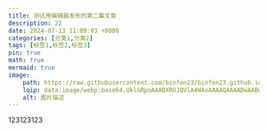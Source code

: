 ```yaml
---
title: 测试用编辑器发布的第二篇文章
description: 22
date: 2024-07-13 11:09:03 +0800
categories: [分类1,分类2]
tags: [标签1,标签2,标签3]
pin: true
math: true
mermaid: true
image:
    path: https://raw.githubusercontent.com/binfen23/binfen23.github.io/main/assets/img/blog_imgs/2024-06-25/11:22:23-%E6%A1%8C%E9%9D%A2%E8%83%8C%E6%99%AF.png
    lqip: data:image/webp;base64,UklGRpoAAABXRUJQVlA4WAoAAAAQAAAADwAABwAAQUxQSDIAAAARL0AmbZurmr57yyIiqE8oiG0bejIYEQTgqiDA9vqnsUSI6H+oAERp2HZ65qP/VIAWAFZQOCBCAAAA8AEAnQEqEAAIAAVAfCWkAALp8sF8rgRgAP7o9FDvMCkMde9PK7euH5M1m6VWoDXf2FkP3BqV0ZYbO6NA/VFIAAAA
    alt: 图片描述
---
```

123123123